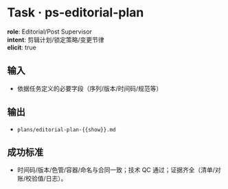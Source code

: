 # Task · ps-editorial-plan

**role**: Editorial/Post Supervisor  
**intent**: 剪辑计划/锁定策略/变更节律  
**elicit**: true

## 输入

- 依据任务定义的必要字段（序列/版本/时间码/规范等）

## 输出

- `plans/editorial-plan-{{show}}.md`

## 成功标准

- 时间码/版本/色管/容器/命名与合同一致；技术 QC 通过；证据齐全（清单/对账/校验值/日志）。

